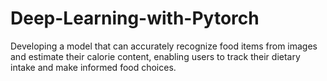 # Deep-Learning-with-Pytorch

Developing a model that can accurately recognize food items from images and estimate their calorie content, enabling users to track their dietary intake and make informed food choices.
